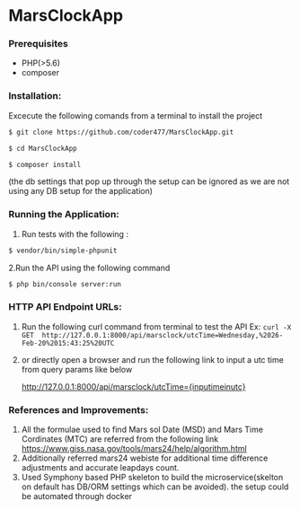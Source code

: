# MarsClockApp

### Prerequisites
* PHP(>5.6)
* composer

### Installation:

Excecute the following comands from a terminal to install the project

```sh 
$ git clone https://github.com/coder477/MarsClockApp.git
```

```sh
$ cd MarsClockApp
```

``` sh 
$ composer install 
``` 
(the db settings that pop up through the setup can be ignored as we are not using any DB setup for the application)

### Running the Application:
1. Run tests with the following :

```sh 
$ vendor/bin/simple-phpunit 
```

2.Run the API using the following command

``` sh 
$ php bin/console server:run 
```


### HTTP API Endpoint URLs:

1. Run the following curl command from terminal to test the API 
Ex:
`
curl -X GET  http://127.0.0.1:8000/api/marsclock/utcTime=Wednesday,%2026-Feb-20%2015:43:25%20UTC
`
2. or directly open a browser and run the following link to input a utc time from query params like below

   http://127.0.0.1:8000/api/marsclock/utcTime={inputimeinutc}


### References and Improvements:
1. All the formulae used to find Mars sol Date (MSD) and Mars Time Cordinates (MTC) are referred from the following link
https://www.giss.nasa.gov/tools/mars24/help/algorithm.html
2. Additionally referred mars24 webiste for additional time difference adjustments and accurate leapdays count.
3. Used Symphony based PHP skeleton to build the microservice(skelton on default has DB/ORM settings which can be avoided). the setup could be automated through docker

